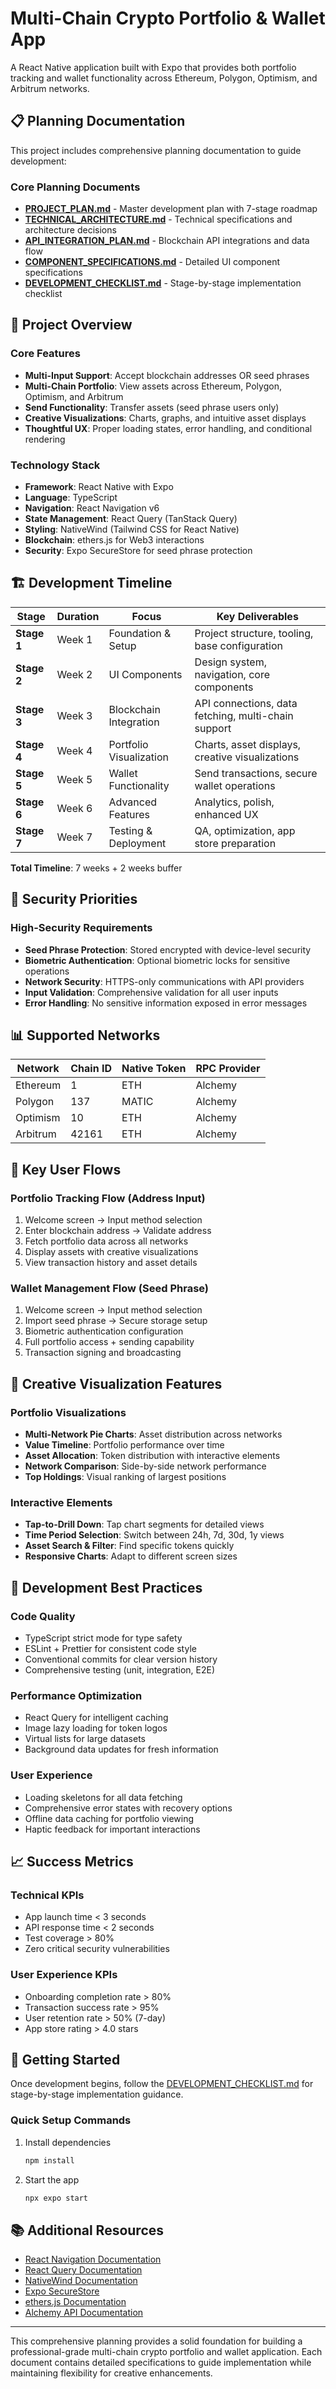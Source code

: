 # Multi-Chain Crypto Portfolio & Wallet App

A React Native application built with Expo that provides both portfolio tracking and wallet functionality across Ethereum, Polygon, Optimism, and Arbitrum networks.

## 📋 Planning Documentation

This project includes comprehensive planning documentation to guide development:

### Core Planning Documents
- **[PROJECT_PLAN.md](./PROJECT_PLAN.md)** - Master development plan with 7-stage roadmap
- **[TECHNICAL_ARCHITECTURE.md](./TECHNICAL_ARCHITECTURE.md)** - Technical specifications and architecture decisions  
- **[API_INTEGRATION_PLAN.md](./API_INTEGRATION_PLAN.md)** - Blockchain API integrations and data flow
- **[COMPONENT_SPECIFICATIONS.md](./COMPONENT_SPECIFICATIONS.md)** - Detailed UI component specifications
- **[DEVELOPMENT_CHECKLIST.md](./DEVELOPMENT_CHECKLIST.md)** - Stage-by-stage implementation checklist

## 🎯 Project Overview

### Core Features
- **Multi-Input Support**: Accept blockchain addresses OR seed phrases
- **Multi-Chain Portfolio**: View assets across Ethereum, Polygon, Optimism, and Arbitrum
- **Send Functionality**: Transfer assets (seed phrase users only)
- **Creative Visualizations**: Charts, graphs, and intuitive asset displays
- **Thoughtful UX**: Proper loading states, error handling, and conditional rendering

### Technology Stack
- **Framework**: React Native with Expo
- **Language**: TypeScript
- **Navigation**: React Navigation v6
- **State Management**: React Query (TanStack Query)
- **Styling**: NativeWind (Tailwind CSS for React Native)
- **Blockchain**: ethers.js for Web3 interactions
- **Security**: Expo SecureStore for seed phrase protection

## 🏗️ Development Timeline

| Stage | Duration | Focus | Key Deliverables |
|-------|----------|-------|------------------|
| **Stage 1** | Week 1 | Foundation & Setup | Project structure, tooling, base configuration |
| **Stage 2** | Week 2 | UI Components | Design system, navigation, core components |
| **Stage 3** | Week 3 | Blockchain Integration | API connections, data fetching, multi-chain support |
| **Stage 4** | Week 4 | Portfolio Visualization | Charts, asset displays, creative visualizations |
| **Stage 5** | Week 5 | Wallet Functionality | Send transactions, secure wallet operations |
| **Stage 6** | Week 6 | Advanced Features | Analytics, polish, enhanced UX |
| **Stage 7** | Week 7 | Testing & Deployment | QA, optimization, app store preparation |

**Total Timeline**: 7 weeks + 2 weeks buffer

## 🔐 Security Priorities

### High-Security Requirements
- **Seed Phrase Protection**: Stored encrypted with device-level security
- **Biometric Authentication**: Optional biometric locks for sensitive operations  
- **Network Security**: HTTPS-only communications with API providers
- **Input Validation**: Comprehensive validation for all user inputs
- **Error Handling**: No sensitive information exposed in error messages

## 📊 Supported Networks

| Network | Chain ID | Native Token | RPC Provider |
|---------|----------|--------------|--------------|
| Ethereum | 1 | ETH | Alchemy |
| Polygon | 137 | MATIC | Alchemy |
| Optimism | 10 | ETH | Alchemy |
| Arbitrum | 42161 | ETH | Alchemy |

## 🎨 Key User Flows

### Portfolio Tracking Flow (Address Input)
1. Welcome screen → Input method selection
2. Enter blockchain address → Validate address  
3. Fetch portfolio data across all networks
4. Display assets with creative visualizations
5. View transaction history and asset details

### Wallet Management Flow (Seed Phrase)
1. Welcome screen → Input method selection
2. Import seed phrase → Secure storage setup
3. Biometric authentication configuration
4. Full portfolio access + sending capability
5. Transaction signing and broadcasting

## 📱 Creative Visualization Features

### Portfolio Visualizations
- **Multi-Network Pie Charts**: Asset distribution across networks
- **Value Timeline**: Portfolio performance over time
- **Asset Allocation**: Token distribution with interactive elements
- **Network Comparison**: Side-by-side network performance
- **Top Holdings**: Visual ranking of largest positions

### Interactive Elements
- **Tap-to-Drill Down**: Tap chart segments for detailed views
- **Time Period Selection**: Switch between 24h, 7d, 30d, 1y views
- **Asset Search & Filter**: Find specific tokens quickly
- **Responsive Charts**: Adapt to different screen sizes

## 🔧 Development Best Practices

### Code Quality
- TypeScript strict mode for type safety
- ESLint + Prettier for consistent code style
- Conventional commits for clear version history
- Comprehensive testing (unit, integration, E2E)

### Performance Optimization
- React Query for intelligent caching
- Image lazy loading for token logos
- Virtual lists for large datasets
- Background data updates for fresh information

### User Experience
- Loading skeletons for all data fetching
- Comprehensive error states with recovery options
- Offline data caching for portfolio viewing
- Haptic feedback for important interactions

## 📈 Success Metrics

### Technical KPIs
- App launch time < 3 seconds
- API response time < 2 seconds
- Test coverage > 80%
- Zero critical security vulnerabilities

### User Experience KPIs
- Onboarding completion rate > 80%
- Transaction success rate > 95%
- User retention rate > 50% (7-day)
- App store rating > 4.0 stars

## 🚀 Getting Started

Once development begins, follow the [DEVELOPMENT_CHECKLIST.md](./DEVELOPMENT_CHECKLIST.md) for stage-by-stage implementation guidance.

### Quick Setup Commands
1. Install dependencies

   ```bash
   npm install
   ```

2. Start the app

   ```bash
   npx expo start
   ```

## 📚 Additional Resources

- [React Navigation Documentation](https://reactnavigation.org/)
- [React Query Documentation](https://tanstack.com/query/latest)
- [NativeWind Documentation](https://www.nativewind.dev/)
- [Expo SecureStore](https://docs.expo.dev/versions/latest/sdk/securestore/)
- [ethers.js Documentation](https://docs.ethers.io/v5/)
- [Alchemy API Documentation](https://docs.alchemy.com/)

---

This comprehensive planning provides a solid foundation for building a professional-grade multi-chain crypto portfolio and wallet application. Each document contains detailed specifications to guide implementation while maintaining flexibility for creative enhancements.
